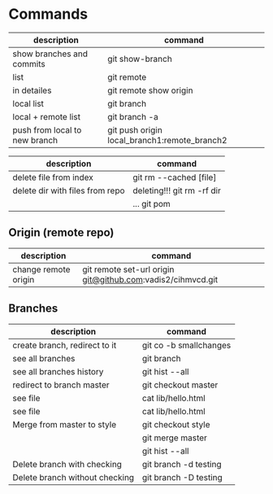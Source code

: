 # Commands
|description                  |command                                     |
|-----------------------------|--------------------------------------------|
|show branches and commits    |git show-branch                             |
|list                         |git remote                                  |
|in detailes                  |git remote show origin                      |
|local list                   |git branch                                  |
|local + remote list          |git branch -a                               |
|push from local to new branch|git push origin local_branch1:remote_branch2|

|description                     |command                                     |
|--------------------------------|--------------------------------------------|
|delete file from index          |git rm --cached [file]                      |
|delete dir with files from repo |deleting!!! git rm -rf dir                  |
|                                |... git pom                                 |

## Origin (remote repo)
|description                     |command                                                     |
|--------------------------------|------------------------------------------------------------|
|change remote origin            |git remote set-url origin git@github.com:vadis2/cihmvcd.git |

## Branches
|description                    |command                                     |
|-------------------------------|--------------------------------------------|
|create branch, redirect to it  |git co -b smallchanges                      |
|see all branches               |git branch                                  |
|see all branches history       |git hist --all                              |
|redirect to branch master      |git checkout master                         |
|see file                       |cat lib/hello.html                          |
|see file                       |cat lib/hello.html                          |
|Merge from master to style     |git checkout style                          |
|                               |git merge master                            |
|                               |git hist --all                              |
|Delete branch with checking    |git branch -d testing                       |
|Delete branch without checking |git branch -D testing                       |
